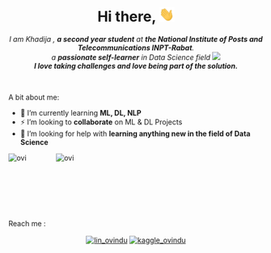 <h1 align="center">Hi there, <img src="https://raw.githubusercontent.com/ABSphreak/ABSphreak/master/gifs/Hi.gif" width="30px"> </h1>

<p align="center">
  <em>
    I am Khadija , <b>a second year student</b> at <b>the National Institute of Posts and Telecommunications INPT-Rabat</b>. <br>
    a <b>passionate self-learner</b> in Data Science field <img src="https://github.com/TheDudeThatCode/TheDudeThatCode/blob/master/Assets/Developer.gif" width="30px"> 
    <br>
    <b>I love taking challenges and love being part of the solution.</b>
  </em> 
  </p>
<br>

A bit about me:

- 🌱 I’m currently learning **ML, DL, NLP**
- ⚡ I’m looking to **collaborate** on ML & DL Projects
- 🤔 I’m looking for help with **learning anything new in the field of Data Science**


<p><img align="left" src="https://github-readme-stats.vercel.app/api/top-langs?username=Khadija-BOUAG&show_icons=true&locale=en&layout=compact&theme=chartreuse-white" alt="ovi" /></p>
<p>&nbsp;<img align="right" src="https://github-readme-stats.vercel.app/api?username=Khadija-BOUAG&show_icons=true&locale=en&theme=chartreuse-white" alt="ovi" width="410" /></p>
<br><br><br><br><br>

Reach me :

<p align="center">
<a href="https://www.linkedin.com/in/khadija-bouagoun-1a7b431b8/" target="blank"><img align="center" src="https://image.flaticon.com/icons/png/128/174/174857.png" alt="lin_ovindu" height="30" width="40" /></a>  
<a href="https://www.kaggle.com/khkuggle" target="blank"><img align="center" src="https://www.vectorlogo.zone/logos/kaggle/kaggle-icon.svg" alt="kaggle_ovindu" height="30" width="40" /></a>
  </p>
